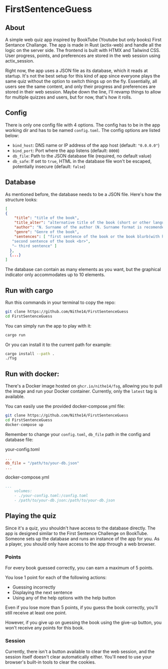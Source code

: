 # FirstSentenceGuess
## About
A simple web quiz app inspired by BookTube (Youtube but only books) First Sentance Challange. The app is made in Rust (actix-web) and handle all the logic on the server side. The frontend is built with HTMX and Tailwind CSS. User progress, points, and preferences are stored in the web session using actix_session.

Right now, the app uses a JSON file as its database, which it reads at startup. It's not the best setup for this kind of app since everyone plays the same quiz without the option to switch things up on the fly. Essentially, all users see the same content, and only their progress and preferences are stored in their web session. Maybe down the line, I'll revamp things to allow for multiple quizzes and users, but for now, that's how it rolls.

## Config
There is only one config file with 4 options. The config has to be in the app working dir and has to be named `config.toml`. The config options are listed below:

- `bind_host`: DNS name or IP address of the app host (default: `"0.0.0.0"`)
- `bind_port`: Port where the app listens (default: `8000`)
- `db_file`: Path to the JSON database file (required, no default value)
- `db_safe`: If set to `true`, HTML in the database file won't be escaped, potentially insecure (default: `false`)

## Database
As mentioned before, the database needs to be a JSON file. Here's how the structure looks:
```json
[
{
    "title": "title of the book",
    "title_alter": "alternative title of the book (short or other language)",
    "author": "N. Surname of the author (N. Surname format is recomended)",
    "genre": "Genre of the book",
    "sentences": [ "first sentence of the book or the book blurb(with html tags if you want)",
   "second sentence of the book <br>",
   "– third sentence" ]
  },
  {...}
]
```
The database can contain as many elements as you want, but the graphical indicator only accommodates up to 10 elements.

## Run with cargo
Run this commands  in your terminal to copy the repo:
```bash
git clone https://github.com/Nithe14/FirstSentenceGuess
cd FirstSentenceGuess
```
You can simply run the app to play with it:
```bash
cargo run
```
Or you can install it to the current path for example:
```bash
cargo install --path .
./fsg
```
## Run with docker:
There's a Docker image hosted on `ghcr.io/nithe14/fsg`, allowing you to pull the image and run your Docker container. Currently, only the `latest` tag is available.

You can easily use the provided docker-compose.yml file:
```bash
git clone https://github.com/Nithe14/FirstSentenceGuess
cd FirstSentenceGuess
docker-compose up
```
Remember to change your `config.toml`, `db_file` path in the config and database file:

your-config.toml
```toml
...
db_file = "/path/to/your-db.json"
...
```

docker-compose.yml
```yml
...
    volumes:
    - ./your-config.toml:/config.toml
    - /path/to/your-db.json:/path/to/your-db.json
```

## Playing the quiz

Since it's a quiz, you shouldn't have access to the database directly. The app is designed similar to the First Sentence Challenge on BookTube. Someone sets up the database and runs an instance of the app for you. As a player, you should only have access to the app through a web browser.

### Points
For every book guessed correctly, you can earn a maximum of 5 points.

You lose 1 point for each of the following actions:

- Guessing incorrectly
- Displaying the next sentence
- Using any of the help options with the help button

Even if you lose more than 5 points, if you guess the book correctly, you'll still receive at least one point.

However, if you give up on guessing the book using the give-up button, you won't receive any points for this book.

### Session
Currently, there isn't a button available to clear the web session, and the session itself doesn't clear automatically either. You'll need to use your browser's built-in tools to clear the cookies.
